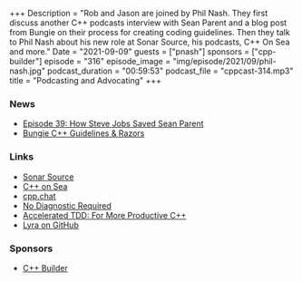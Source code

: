 +++
Description = "Rob and Jason are joined by Phil Nash. They first discuss another C++ podcasts interview with Sean Parent and a blog post from Bungie on their process for creating coding guidelines. Then they talk to Phil Nash about his new role at Sonar Source, his podcasts, C++ On Sea and more."
Date = "2021-09-09"
guests = ["pnash"]
sponsors = ["cpp-builder"]
episode = "316"
episode_image = "img/episode/2021/09/phil-nash.jpg"
podcast_duration = "00:59:53"
podcast_file = "cppcast-314.mp3"
title = "Podcasting and Advocating"
+++

### News ###

 - [Episode 39: How Steve Jobs Saved Sean Parent](https://adspthepodcast.com/2021/08/20/Episode-39.html)
 - [Bungie C++ Guidelines & Razors](https://www.bungie.net/en/News/Article/50666)

### Links ###

 - [Sonar Source](https://www.sonarsource.com/)
 - [C++ on Sea](https://cpponsea.uk/)
 - [cpp.chat](https://cpp.chat/)
 - [No Diagnostic Required](https://nodiagnosticrequired.tv/)
 - [Accelerated TDD: For More Productive C++](https://cppcon.org/class-2021-accelerated-tdd/)
 - [Lyra on GitHub](https://github.com/bfgroup/Lyra)

### Sponsors ###

- [C++ Builder](https://www.embarcadero.com/products/cbuilder/start-for-free?utm_source=CppCast&utm_medium=AffiliateOutreach&utm_content=BannerCppCast)

